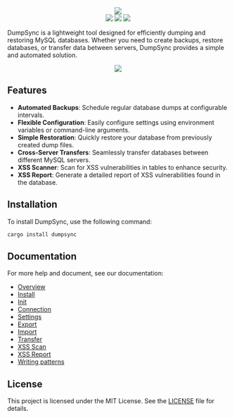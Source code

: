 <div align='center'>
<img src='https://camo.githubusercontent.com/bba1e2629a190a9a11efa835abf931ffd18488d4479ab45898a93c899d59fa2a/68747470733a2f2f692e696d6775722e636f6d2f4e376d573934332e706e67'/>
</div>

<div align='center'>
<img src='https://img.shields.io/crates/v/dumpsync?style=for-the-badge&logo=rust'/>
<img src='https://img.shields.io/crates/l/dumpsync?style=for-the-badge'/>
<img src='https://img.shields.io/crates/d/dumpsync?style=for-the-badge&logo=rust'/>
</div>

DumpSync is a lightweight tool designed for efficiently dumping and restoring MySQL databases. Whether you need to create backups, restore databases, or transfer data between servers, DumpSync provides a simple and automated solution.

<div align='center'>
<img src='https://i.imgur.com/R8VOwQB.png'>
</div>

## Features

- **Automated Backups**: Schedule regular database dumps at configurable intervals.
- **Flexible Configuration**: Easily configure settings using environment variables or command-line arguments.
- **Simple Restoration**: Quickly restore your database from previously created dump files.
- **Cross-Server Transfers**: Seamlessly transfer databases between different MySQL servers.
- **XSS Scanner**: Scan for XSS vulnerabilities in tables to enhance security.
- **XSS Report**: Generate a detailed report of XSS vulnerabilities found in the database.

## Installation

To install DumpSync, use the following command:

```bash
cargo install dumpsync
```

## Documentation

For more help and document, see our documentation:

- [Overview](https://docs.dumpsync.com)
- [Install](https://docs.dumpsync.com/install)
- [Init](https://docs.dumpsync.com/init)
- [Connection](https://docs.dumpsync.com/connection)
- [Settings](https://docs.dumpsync.com/settings)
- [Export](https://docs.dumpsync.com/export)
- [Import](https://docs.dumpsync.com/import)
- [Transfer](https://docs.dumpsync.com/transfer)
- [XSS Scan](https://docs.dumpsync.com/scan)
- [XSS Report](https://docs.dumpsync.com/scan#report-output-file)
- [Writing patterns](https://docs.dumpsync.com/writing-patterns)

## License

This project is licensed under the MIT License. See the [LICENSE](LICENSE) file for details.
